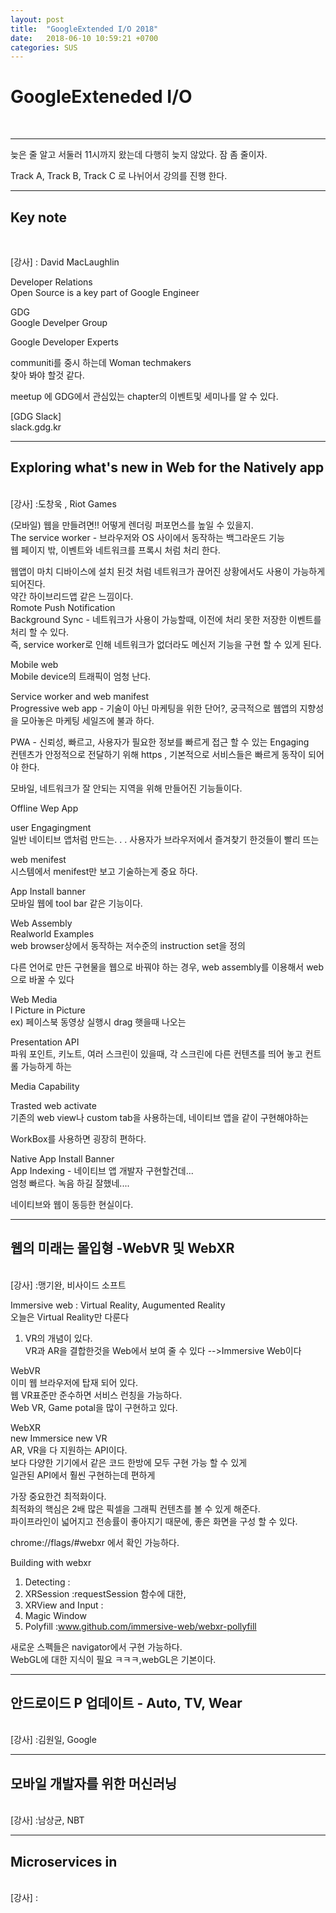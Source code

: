 ```yaml
---
layout: post
title:  "GoogleExtended I/O 2018"
date:   2018-06-10 10:59:21 +0700
categories: SUS
---
```

<h1>GoogleExteneded I/O</h1><br>

---
늦은 줄 알고 서둘러 11시까지 왔는데 다행히 늦지 않았다. 잠 좀 줄이자.

Track A, Track B, Track C 로 나뉘어서 강의를 진행 한다.


---
<h2>Key note</h2><br>

[강사] : David MacLaughlin <br>

Developer Relations<br>
Open Source is a key part of Google Engineer<br>

GDG <br>
Google Develper Group<br>

Google Developer Experts<br>

communiti를 중시 하는데 Woman techmakers <br> 찾아 봐야 할것 같다.<br>

meetup 에 GDG에서 관심있는 chapter의 이벤트및 세미나를 알 수 있다.<br>

[GDG Slack] <br>
slack.gdg.kr<br>

---
<h2>Exploring what's new in Web for the Natively app</h2><br>
[강사] :도창욱 , Riot Games <br>

(모바일) 웹을 만들려면!! 어떻게 렌더링 퍼포먼스를 높일 수 있을지.<br>
The service worker - 브라우저와 OS 사이에서 동작하는 백그라운드 기능 <br>
웹 페이지 밖, 이벤트와 네트워크를 프록시 처럼 처리 한다. <br>

웹앱이 마치 디바이스에 설치 된것 처럼 네트워크가 끊어진 상황에서도 사용이 가능하게 되어진다. <br>
약간 하이브리드앱 같은 느낌이다. <br>
Romote Push Notification <br>
Background Sync - 네트워크가 사용이 가능할때, 이전에 처리 못한 저장한 이벤트를 처리 할 수 있다. <br>
즉, service worker로 인해 네트워크가 없더라도 메신저 기능을 구현 할 수 있게 된다. <br>

Mobile web <br>
Mobile device의 트래픽이 엄청 난다.<br>

Service worker and web manifest <br>
Progressive web app -  기술이 아닌 마케팅을 위한 단어?, 궁극적으로 웹앱의 지향성을 모아놓은 마케팅 세일즈에 불과 하다.  <br>

PWA - 신뢰성, 빠르고, 사용자가 필요한 정보를 빠르게 접근 할 수 있는 Engaging<br>
컨텐츠가 안정적으로 전달하기 위해 https , 기본적으로 서비스들은 빠르게 동작이 되어야 한다. <br>

모바일, 네트워크가 잘 안되는 지역을 위해 만들어진 기능들이다. <br>

Offline Wep App <br>

user Engagingment <br>
일반 네이티브 앱처럼 만드는. . . 사용자가 브라우저에서 즐겨찾기 한것들이 빨리 뜨는 <br>

web menifest<br>
시스템에서 menifest만 보고 기술하는게 중요 하다.

App Install banner <br>
모바일 웹에 tool bar 같은 기능이다. <br>

Web Assembly<br>
Realworld Examples <br>
web browser상에서 동작하는 저수준의 instruction set을 정의 <br>

다른 언어로 만든 구현물을 웹으로 바꿔야 하는 경우, web assembly를 이용해서 web으로 바꿀 수 있다 <br>

Web Media <br>l
Picture in Picture <br>
ex) 페이스북 동영상 실행시 drag 햇을때 나오는 <br>

Presentation API <br>
파워 포인트, 키노트, 여러 스크린이 있을때, 각 스크린에 다른 컨텐츠를 띄어 놓고 컨트롤 가능하게 하는 <br>

Media Capability<br>

Trasted web activate <br>
기존의 web view나  custom tab을 사용하는데, 네이티브 앱을 같이 구현해야하는 <br>

WorkBox를 사용하면 굉장히 편하다. <br>

Native App Install Banner <br>
App Indexing - 네이티브 앱 개발자 구현할건데... <br>
엄청 빠르다. 녹음 하길 잘했네....<br>

네이티브와 웹이 동등한 현실이다. <br>

---
<h2>웹의 미래는 몰입형 -WebVR 및 WebXR</h2><br>
[강사] :맹기완, 비사이드 소프트 <br>

Immersive web : Virtual Reality, Augumented Reality<br>
오늘은 Virtual Reality만 다룬다 <br>

1. VR의 개념이 있다. <br>
VR과 AR을 결합한것을 Web에서 보여 줄 수 있다 -->Immersive Web이다 <br>

WebVR<br>
이미 웹 브라우저에 탑재 되어 있다. <br>
웹 VR표준만 준수하면 서비스 런칭을 가능하다. <br>
Web VR, Game potal을 많이 구현하고 있다. <br>

WebXR <br>
new Immersice new VR <br>
AR, VR을 다 지원하는 API이다.<br>
보다 다양한 기기에서 같은 코드 한방에 모두 구현 가능 할 수 있게 <br>
일관된 API에서 훨씬 구현하는데 편하게<br>

가장 중요한건 최적화이다. <br>
최적화의 핵심은 2배 많은 픽셀을 그래픽 컨텐츠를 볼 수 있게 해준다.<br>
파이프라인이 넓어지고 전송률이 좋아지기 때문에, 좋은 화면을 구성 할 수 있다. <br>


chrome://flags/#webxr 에서 확인 가능하다. <br>

Building with webxr <br>
1. Detecting :<br>
2. XRSession :requestSession 함수에 대한, <br>
3. XRView and Input :<br>
4. Magic Window <br>
5. Polyfill :www.github.com/immersive-web/webxr-pollyfill <br>

새로운 스펙들은 navigator에서 구현 가능하다. <br>
WebGL에 대한 지식이 필요 ㅋㅋㅋ,webGL은 기본이다. <br>


---
<h2>안드로이드 P 업데이트 - Auto, TV, Wear</h2><br>
[강사] :김원일, Google<br>






---
<h2>모바일 개발자를 위한 머신러닝</h2><br>
[강사] :남상균, NBT <br>




---
<h2>Microservices in</h2><br>
[강사] :

